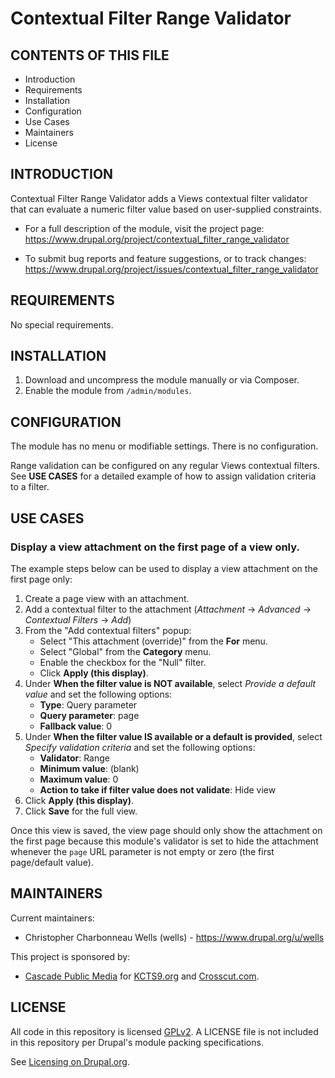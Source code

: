 Contextual Filter Range Validator
=================================

CONTENTS OF THIS FILE
---------------------
   
 * Introduction
 * Requirements
 * Installation
 * Configuration
 * Use Cases
 * Maintainers
 * License

INTRODUCTION
------------

Contextual Filter Range Validator adds a Views contextual filter validator that
can evaluate a numeric filter value based on user-supplied constraints.

 * For a full description of the module, visit the project page:
   https://www.drupal.org/project/contextual_filter_range_validator
   
 * To submit bug reports and feature suggestions, or to track changes:
   https://www.drupal.org/project/issues/contextual_filter_range_validator

REQUIREMENTS
------------

No special requirements.

INSTALLATION
------------

1. Download and uncompress the module manually or via Composer.
1. Enable the module from `/admin/modules`.

CONFIGURATION
-------------

The module has no menu or modifiable settings. There is no configuration.

Range validation can be configured on any regular Views contextual filters. See
**USE CASES** for a detailed example of how to assign validation criteria to a
filter.

USE CASES
---------

### Display a view attachment on the first page of a view only.

The example steps below can be used to display a view attachment on the first
page only:

1. Create a page view with an attachment.
1. Add a contextual filter to the attachment (*Attachment* -> *Advanced* ->
*Contextual Filters* -> *Add*)
1. From the "Add contextual filters" popup:
    - Select "This attachment (override)" from the **For** menu.
    - Select "Global" from the **Category** menu.
    - Enable the checkbox for the "Null" filter.
    - Click **Apply (this display)**.
1. Under **When the filter value is NOT available**, select *Provide a default
value* and set the following options:
    - **Type**: Query parameter
    - **Query parameter**: page
    - **Fallback value**: 0
1. Under **When the filter value IS available or a default is provided**, select
*Specify validation criteria* and set the following options:
    - **Validator**: Range
    - **Minimum value**: (blank)
    - **Maximum value**: 0
    - **Action to take if filter value does not validate**: Hide view
1. Click **Apply (this display)**.
1. Click **Save** for the full view.

Once this view is saved, the view page should only show the attachment on the 
first page because this module's validator is set to hide the attachment 
whenever the `page` URL parameter is not empty or zero (the first page/default
value).

MAINTAINERS
-----------

Current maintainers:
 * Christopher Charbonneau Wells (wells) - https://www.drupal.org/u/wells

This project is sponsored by:
 * [Cascade Public Media](https://www.drupal.org/cascade-public-media) for 
 [KCTS9.org](https://kcts9.org/) and [Crosscut.com](https://crosscut.com/).
 
LICENSE
-------

All code in this repository is licensed 
[GPLv2](http://www.gnu.org/licenses/gpl-2.0.html). A LICENSE file is not 
included in this repository per Drupal's module packing specifications.

See [Licensing on Drupal.org](https://www.drupal.org/about/licensing).

